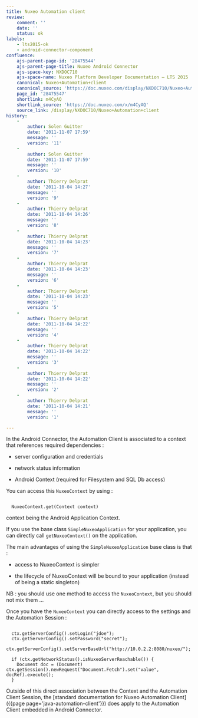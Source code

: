 ```yaml
---
title: Nuxeo Automation client
review:
    comment: ''
    date: ''
    status: ok
labels:
    - lts2015-ok
    - android-connector-component
confluence:
    ajs-parent-page-id: '28475544'
    ajs-parent-page-title: Nuxeo Android Connector
    ajs-space-key: NXDOC710
    ajs-space-name: Nuxeo Platform Developer Documentation — LTS 2015
    canonical: Nuxeo+Automation+client
    canonical_source: 'https://doc.nuxeo.com/display/NXDOC710/Nuxeo+Automation+client'
    page_id: '28475547'
    shortlink: m4CyAQ
    shortlink_source: 'https://doc.nuxeo.com/x/m4CyAQ'
    source_link: /display/NXDOC710/Nuxeo+Automation+client
history:
    - 
        author: Solen Guitter
        date: '2011-11-07 17:59'
        message: ''
        version: '11'
    - 
        author: Solen Guitter
        date: '2011-11-07 17:59'
        message: ''
        version: '10'
    - 
        author: Thierry Delprat
        date: '2011-10-04 14:27'
        message: ''
        version: '9'
    - 
        author: Thierry Delprat
        date: '2011-10-04 14:26'
        message: ''
        version: '8'
    - 
        author: Thierry Delprat
        date: '2011-10-04 14:23'
        message: ''
        version: '7'
    - 
        author: Thierry Delprat
        date: '2011-10-04 14:23'
        message: ''
        version: '6'
    - 
        author: Thierry Delprat
        date: '2011-10-04 14:23'
        message: ''
        version: '5'
    - 
        author: Thierry Delprat
        date: '2011-10-04 14:22'
        message: ''
        version: '4'
    - 
        author: Thierry Delprat
        date: '2011-10-04 14:22'
        message: ''
        version: '3'
    - 
        author: Thierry Delprat
        date: '2011-10-04 14:22'
        message: ''
        version: '2'
    - 
        author: Thierry Delprat
        date: '2011-10-04 14:21'
        message: ''
        version: '1'

---
```

In the Android Connector, the Automation Client is associated to a context that references required dependencies :

*   server configuration and credentials

*   network status information

*   Android Context (required for Filesystem and SQL Db access)

You can access this `NuxeoContext` by using :

```

  NuxeoContext.get(Context context)

```

context being the Android Application Context.

If you use the base class `SimpleNuxeoApplication` for your application, you can directly call `getNuxeoContext()` on the application.

The main advantages of using the `SimpleNuxeoApplication` base class is that :

*   access to NuxeoContext is simpler

*   the lifecycle of NuxeoContext will be bound to your application (instead of being a static singleton)

NB : you should use one method to access the `NuxeoContext`, but you should not mix them ...

Once you have the `NuxeoContext` you can directly access to the settings and the Automation Session :

```

  ctx.getServerConfig().setLogin("jdoe"); 
  ctx.getServerConfig().setPassword("secret"); 
  ctx.getServerConfig().setServerBaseUrl("http://10.0.2.2:8080/nuxeo/");

  if (ctx.getNetworkStatus().isNuxeoServerReachable()) {
    Document doc = (Document) ctx.getSession().newRequest("Document.Fetch").set("value", docRef).execute();
  }

```

Outside of this direct association between the Context and the Automation Client Session, the [standard documentation for Nuxeo Automation Client]({{page page='java-automation-client'}}) does apply to the Automation Client embedded in Android Connector.